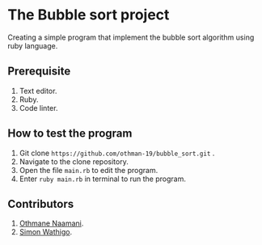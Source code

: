 # The Bubble sort project
Creating a simple program that implement the bubble sort algorithm using ruby language.

## Prerequisite
1. Text editor.
2. Ruby.
3. Code linter.

## How to test the program
1. Git clone `https://github.com/othman-19/bubble_sort.git` .
2. Navigate to the clone repository.
3. Open the file `main.rb` to edit the program.
4. Enter `ruby main.rb` in terminal to run the program.

## Contributors
1. [Othmane Naamani](https://github.com/othman-19).
2. [Simon Wathigo](https://github.com/wathigo).
